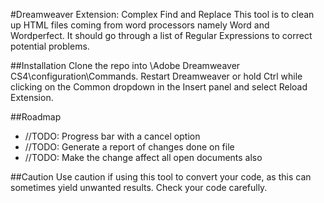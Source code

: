 #Dreamweaver Extension: Complex Find and Replace
This tool is to clean up HTML files coming from word processors namely Word and Wordperfect. It should go through a list of Regular Expressions to correct potential problems.

##Installation
Clone the repo into \Adobe Dreamweaver CS4\configuration\Commands. Restart Dreamweaver or hold Ctrl while clicking on the Common dropdown in the Insert panel and select Reload Extension.

##Roadmap
* //TODO: Progress bar with a cancel option
* //TODO: Generate a report of changes done on file
* //TODO: Make the change affect all open documents also

##Caution
Use caution if using this tool to convert your code, as this can sometimes yield unwanted results. Check your code carefully.

